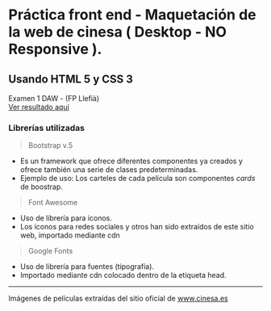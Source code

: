 # Práctica front end - Maquetación de la web de cinesa ( Desktop - NO Responsive ).

## Usando HTML 5 y CSS 3
Examen 1 DAW - (FP Llefià) <br>
<a href="https://cinesa-clon-ui.netlify.app/">Ver resultado aquí</a>

### Librerías utilizadas

>Bootstrap v.5 
- Es un framework que ofrece diferentes componentes ya creados y ofrece también una serie de clases predeterminadas. 
- Ejemplo de uso: Los carteles de cada película son componentes _cards_ de boostrap.

>Font Awesome
- Uso de librería para iconos.
- Los iconos para redes sociales y otros han sido extraídos de este sitio web, importado mediante cdn

>Google Fonts
- Uso de librería para fuentes (tipografía).
- Importado mediante cdn colocado dentro de la etiqueta head.

***

Imágenes de películas extraídas del sitio oficial de www.cinesa.es
